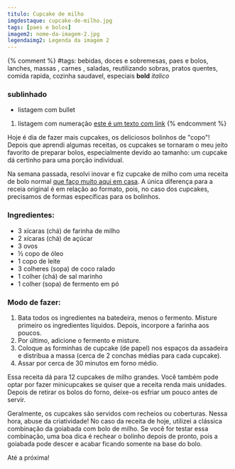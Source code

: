 ```yaml
---
titulo: Cupcake de milho
imgdestaque: cupcake-de-milho.jpg
tags: [paes e bolos]
imagem2: nome-da-imagem-2.jpg
legendaimg2: Legenda da imagem 2
---
```

{% comment %}
#tags: bebidas, doces e sobremesas, paes e bolos, lanches, massas , carnes , saladas, reutilizando sobras, pratos quentes, comida rapida, cozinha saudavel, especiais
**bold**
*italico*
### sublinhado
* listagem com bullet
1. listagem com numeração
[este é um texto com link](https://www.enderecodolink.com)
{% endcomment %}

Hoje é dia de fazer mais cupcakes, os deliciosos bolinhos de "copo"! Depois que aprendi algumas receitas, os cupcakes se tornaram o meu jeito favorito de preparar bolos, especialmente devido ao tamanho: um cupcake dá certinho para uma porção individual. 

Na semana passada, resolvi inovar e fiz cupcake de milho com uma receita de bolo normal [que faço muito aqui em casa](https://paneladepau.com.br/bolo-de-milho/). A única diferença para a receia original é em relação ao formato, pois, no caso dos cupcakes, precisamos de formas específicas para os bolinhos. 

### Ingredientes:

* 3 xícaras (chá) de farinha de milho
* 2 xícaras (chá) de açúcar
* 3 ovos
* ½ copo de óleo
* 1 copo de leite
* 3 colheres (sopa) de coco ralado
* 1 colher (chá) de sal marinho
* 1 colher (sopa) de fermento em pó

### Modo de fazer:

1. Bata todos os ingredientes na batedeira, menos o fermento. Misture primeiro os ingredientes líquidos. Depois, incorpore a farinha aos poucos.
2. Por último, adicione o fermento e misture.
3. Coloque as forminhas de cupcake (de papel) nos espaços da assadeira e distribua a massa (cerca de 2 conchas médias para cada cupcake).
4. Assar por cerca de 30 minutos em forno médio.

Essa receita dá para 12 cupcakes de milho grandes. Você também pode optar por fazer minicupcakes se quiser que a receita renda mais unidades. Depois de retirar os bolos do forno, deixe-os esfriar um pouco antes de servir. 

Geralmente, os cupcakes são servidos com recheios ou coberturas. Nessa hora, abuse da criatividade! No caso da receita de hoje, utilizei a clássica combinação da goiabada com bolo de milho. Se você for testar essa combinação, uma boa dica é rechear o bolinho depois de pronto, pois a goiabada pode descer e acabar ficando somente na base do bolo.


Até a próxima!
